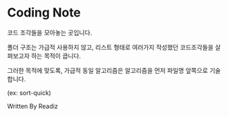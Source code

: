 # Coding Note

코드 조각들을 모아놓는 곳입니다.

폴더 구조는 가급적 사용하지 않고, 리스트 형태로 여러가지 작성했던 코드조각들을 살펴보고자 하는 목적이 큽니다.

그러한 목적에 맞도록, 가급적 동일 알고리즘은 알고리즘을 먼저 파일명 앞쪽으로 기술합니다.

(ex: sort-quick)

Written By Readiz
